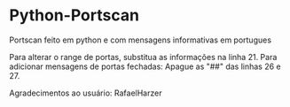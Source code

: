 # Python-Portscan
Portscan feito em python e com mensagens informativas em portugues

Para alterar o range de portas, substitua as informações na linha 21.
Para adicionar mensagens de portas fechadas: Apague as "##" das linhas 26 e 27.


Agradecimentos ao usuário: RafaelHarzer
